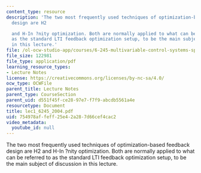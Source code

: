```yaml
---
content_type: resource
description: 'The two most frequently used techniques of optimization-based feedback
  design are H2

  and H-In ?nity optimization. Both are normally applied to what can be referred to
  as the standard LTI feedback optimization setup, to be the main subject of discussion
  in this lecture.'
file: /ol-ocw-studio-app/courses/6-245-multivariable-control-systems-spring-2004/754978affeff25e42a287d66cef4cac2_lec1_6245_2004.pdf
file_size: 122981
file_type: application/pdf
learning_resource_types:
- Lecture Notes
license: https://creativecommons.org/licenses/by-nc-sa/4.0/
ocw_type: OCWFile
parent_title: Lecture Notes
parent_type: CourseSection
parent_uid: d551f45f-ce28-97e7-f7f9-abcdb5561a4e
resourcetype: Document
title: lec1_6245_2004.pdf
uid: 754978af-feff-25e4-2a28-7d66cef4cac2
video_metadata:
  youtube_id: null
---
```

The two most frequently used techniques of optimization-based feedback design are H2
and H-In ?nity optimization. Both are normally applied to what can be referred to as the standard LTI feedback optimization setup, to be the main subject of discussion in this lecture.